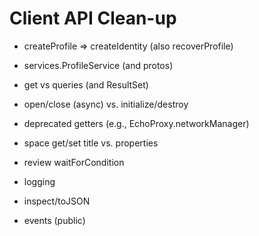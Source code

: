 # Client API Clean-up

- createProfile => createIdentity (also recoverProfile)
- services.ProfileService (and protos)
- get vs queries (and ResultSet)
- open/close (async) vs. initialize/destroy
- deprecated getters (e.g., EchoProxy.networkManager)
- space get/set title vs. properties

- review waitForCondition

- logging
- inspect/toJSON
- events (public)

